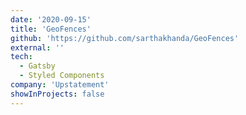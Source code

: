 ```yaml
---
date: '2020-09-15'
title: 'GeoFences'
github: 'https://github.com/sarthakhanda/GeoFences'
external: ''
tech:
  - Gatsby
  - Styled Components
company: 'Upstatement'
showInProjects: false
---
```

